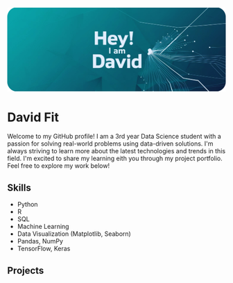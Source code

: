 
![GitHub Banner](https://github.com/davidfit21/davidfit21/blob/main/GitHub%20Header%20(1).jpeg)

# David Fit
Welcome to my GitHub profile! I am a 3rd year Data Science student with a passion for solving real-world problems using data-driven solutions. I'm always striving to learn more about the latest technologies and trends in this field. I'm excited to share my learning eith you through my project portfolio. Feel free to explore my work below!

## Skills
- Python
- R
- SQL
- Machine Learning
- Data Visualization (Matplotlib, Seaborn)
- Pandas, NumPy
- TensorFlow, Keras

## Projects
